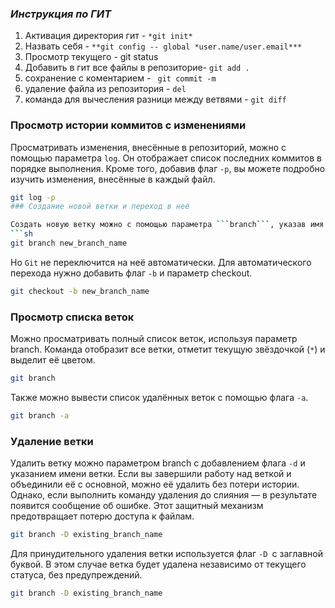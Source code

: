 ### *Инструкция по ГИТ*
1. Активация директория гит - ``*git init*``
2. Назвать себя - ``**git config -- global *user.name/user.email***``
3. Просмотр текущего - git status
4. Добавить в гит все файлы в репозиторие- ``git add .``
5. сохранение с коментарием - `` git commit -m``
6. удаление файла из репозитория - ``del``
7. команда для вычесления разници между ветвями - ``git diff``
### Просмотр истории коммитов с изменениями

Просматривать изменения, внесённые в репозиторий, можно с помощью параметра ```log```. Он отображает список последних коммитов в порядке выполнения. Кроме того, добавив флаг ```-p```, вы можете подробно изучить изменения, внесённые в каждый файл.
```sh
git log -p
### Создание новой ветки и переход в неё

Создать новую ветку можно с помощью параметра ```branch```, указав имя ветки.
```sh
git branch new_branch_name
```
Но ```Git``` не переключится на неё автоматически. Для автоматического перехода нужно добавить флаг ```-b``` и параметр checkout.
```sh
git checkout -b new_branch_name
```
### Просмотр списка веток

Можно просматривать полный список веток, используя параметр branch. Команда отобразит все ветки, отметит текущую звёздочкой (```*```) и выделит её цветом.
```sh
git branch
```

Также можно вывести список удалённых веток с помощью флага ```-a```.
```sh
git branch -a
```
### Удаление ветки

Удалить ветку можно параметром branch с добавлением флага ```-d``` и указанием имени ветки. Если вы завершили работу над веткой и объединили её с основной, можно её удалить без потери истории. Однако, если выполнить команду удаления до слияния — в результате появится сообщение об ошибке. Этот защитный механизм предотвращает потерю доступа к файлам.
```sh
git branch -D existing_branch_name
```
Для принудительного удаления ветки используется флаг ```-D ```с заглавной буквой. В этом случае ветка будет удалена независимо от текущего статуса, без предупреждений.
```sh
git branch -D existing_branch_name